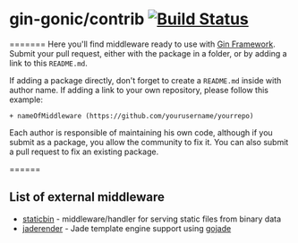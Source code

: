 # gin-gonic/contrib [![Build Status](https://travis-ci.org/gin-gonic/contrib.svg)](https://travis-ci.org/gin-gonic/contrib)
=======
Here you'll find middleware ready to  use with [Gin Framework](https://github.com/gin-gonic/gin). Submit your pull request, either with the package in a folder, or by adding a link to this `README.md`.

If adding a package directly, don't forget to create a `README.md` inside with author name.
If adding a link to your own repository, please follow this example:

```
+ nameOfMiddleware (https://github.com/yourusername/yourrepo)
```

Each author is responsible of maintaining his own code, although if you submit as a package, you allow the community to fix it. You can also submit a pull request to fix an existing package.

======
## List of external middleware

+ [staticbin](https://github.com/olebedev/staticbin) - middleware/handler for serving static files from binary data
+ [jaderender](https://github.com/MAD-GooZe/jaderender) - Jade template engine support using [gojade](https://github.com/zdebeer99/gojade)
